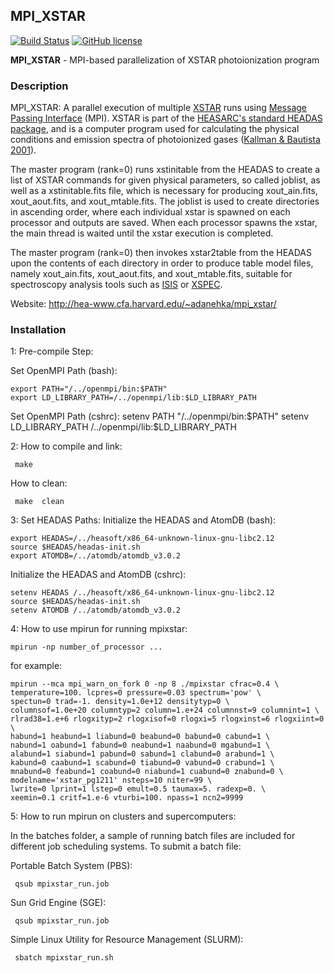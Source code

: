 ## MPI_XSTAR
[![Build Status](https://travis-ci.org/xstarkit/MPI_XSTAR.svg?branch=master)](https://travis-ci.org/xstarkit/MPI_XSTAR)
[![GitHub license](https://img.shields.io/github/license/inveniosoftware/invenio-github.svg)](https://github.com/equib/proEQUIB/blob/master/LICENSE)

**MPI_XSTAR** - MPI-based parallelization of XSTAR photoionization program

### Description
MPI_XSTAR: A parallel execution of multiple [XSTAR](https://heasarc.gsfc.nasa.gov/xstar/xstar.html) runs using [Message Passing Interface](http://www.mpi-forum.org/docs/docs.html) (MPI). XSTAR is part of the [HEASARC's standard HEADAS package](http://heasarc.nasa.gov/lheasoft/), and is a computer program used for calculating the physical conditions and emission spectra of photoionized gases ([Kallman & Bautista 2001](http://adsabs.harvard.edu/abs/2001ApJS..133..221K)).
 
The master program (rank=0) runs xstinitable from the HEADAS to create a list of XSTAR commands for given physical parameters, so called joblist, as well as a xstinitable.fits file, which is necessary for producing xout_ain.fits, xout_aout.fits, and xout_mtable.fits. The joblist is used to create directories in ascending order, where each individual xstar is spawned on each processor and outputs are saved. When each processor spawns the xstar, the main thread is waited until the xstar execution is completed.
 
The master program (rank=0) then invokes xstar2table from the HEADAS upon the contents of each directory in order to produce table model files, namely xout_ain.fits, xout_aout.fits, and xout_mtable.fits, suitable for spectroscopy analysis tools such as [ISIS](http://space.mit.edu/asc/isis/) or [XSPEC](https://heasarc.gsfc.nasa.gov/xanadu/xspec/).

Website: http://hea-www.cfa.harvard.edu/~adanehka/mpi_xstar/

### Installation
1: Pre-compile Step:

Set OpenMPI Path (bash):
 
    export PATH="/../openmpi/bin:$PATH"
    export LD_LIBRARY_PATH=/../openmpi/lib:$LD_LIBRARY_PATH

 Set OpenMPI Path (cshrc):
    setenv PATH "/../openmpi/bin:$PATH"
    setenv LD_LIBRARY_PATH /../openmpi/lib:$LD_LIBRARY_PATH

2: How to compile and link:

     make

How to clean:

     make  clean

3: Set HEADAS Paths:
Initialize the HEADAS and AtomDB (bash):

    export HEADAS=/../heasoft/x86_64-unknown-linux-gnu-libc2.12
    source $HEADAS/headas-init.sh
    export ATOMDB=/../atomdb/atomdb_v3.0.2

Initialize the HEADAS and AtomDB (cshrc):

    setenv HEADAS /../heasoft/x86_64-unknown-linux-gnu-libc2.12
    source $HEADAS/headas-init.sh
    setenv ATOMDB /../atomdb/atomdb_v3.0.2

4: How to use mpirun for running mpixstar:

    mpirun -np number_of_processor ...

for example:

    mpirun --mca mpi_warn_on_fork 0 -np 8 ./mpixstar cfrac=0.4 \
    temperature=100. lcpres=0 pressure=0.03 spectrum='pow' \
    spectun=0 trad=-1. density=1.0e+12 densitytyp=0 \
    columnsof=1.0e+20 columntyp=2 column=1.e+24 columnnst=9 columnint=1 \
    rlrad38=1.e+6 rlogxityp=2 rlogxisof=0 rlogxi=5 rlogxinst=6 rlogxiint=0 \
    habund=1 heabund=1 liabund=0 beabund=0 babund=0 cabund=1 \
    nabund=1 oabund=1 fabund=0 neabund=1 naabund=0 mgabund=1 \
    alabund=1 siabund=1 pabund=0 sabund=1 clabund=0 arabund=1 \
    kabund=0 caabund=1 scabund=0 tiabund=0 vabund=0 crabund=1 \
    mnabund=0 feabund=1 coabund=0 niabund=1 cuabund=0 znabund=0 \
    modelname='xstar_pg1211' nsteps=10 niter=99 \
    lwrite=0 lprint=1 lstep=0 emult=0.5 taumax=5. radexp=0. \
    xeemin=0.1 critf=1.e-6 vturbi=100. npass=1 ncn2=9999 

5: How to run mpirun on clusters and supercomputers:

In the batches folder, a sample of running batch files are included 
for different job scheduling systems. To submit a batch file:

Portable Batch System (PBS):

     qsub mpixstar_run.job

Sun Grid Engine (SGE):

     qsub mpixstar_run.job

Simple Linux Utility for Resource Management (SLURM): 

     sbatch mpixstar_run.sh
